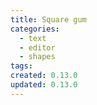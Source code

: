 ```yaml
---
title: Square gum
categories:
  - text
  - editor
  - shapes
tags:
created: 0.13.0
updated: 0.13.0
---
```

